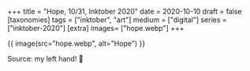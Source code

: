 +++
title = "Hope, 10/31, Inktober 2020"
date = 2020-10-10
draft =  false
[taxonomies]
tags = ["inktober", "art"]
medium = ["digital"]
series = ["inktober-2020"]
[extra]
images= ["hope.webp"]
+++

{{ image(src="hope.webp", alt="Hope") }}

Source: my left hand! 🤞
